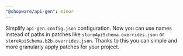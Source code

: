```yaml
---
"@shopware/api-gen": minor
---
```


Simplify `api-gen.config.json` configuration. Now you can use names instead of paths in patches like `storeApiSchema.overrides.json` or `storeApiSchema.b2b.overrides.json`.
Thanks to this you can simple and more granularly apply patches for your project.
